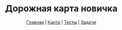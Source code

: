 <div align="center">

# Дорожная карта новичка

[Главная](https://github.com/dollaween/junior-roadmap/)
|
[Карта](https://github.com/dollaween/junior-roadmap/roadmap/README.md)
|
[Тесты](https://github.com/dollaween/junior-roadmap/tests/README.md)
|
[Задачи](https://github.com/dollaween/junior-roadmap/tasks/README.md)

</div>
